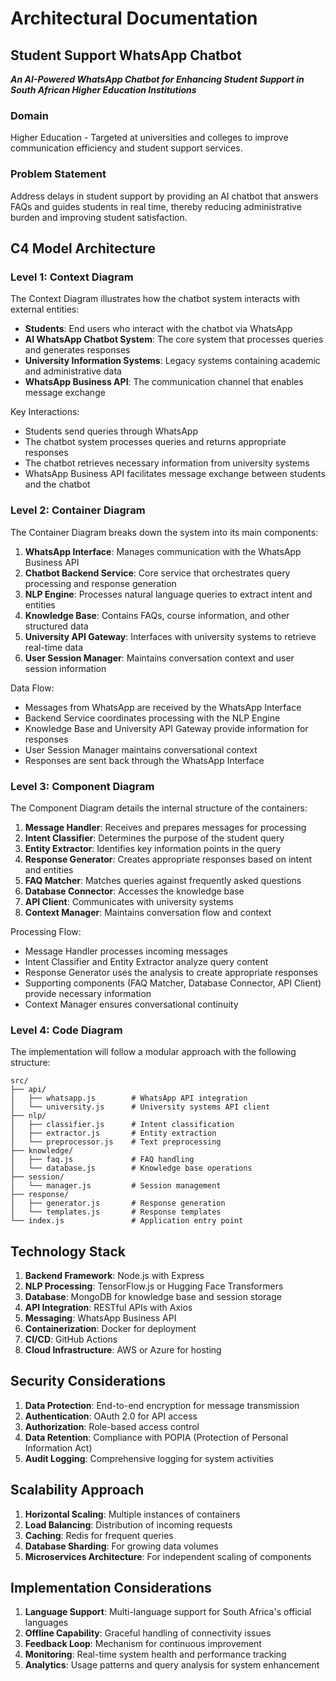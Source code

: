 # Architectural Documentation

## Student Support WhatsApp Chatbot                                                                                                                                                                                                                                                                                                                                                                               
***An AI-Powered WhatsApp Chatbot for Enhancing Student Support in South African Higher Education Institutions***

### Domain
Higher Education - Targeted at universities and colleges to improve communication efficiency and student support services.

### Problem Statement
Address delays in student support by providing an AI chatbot that answers FAQs and guides students in real time, thereby reducing administrative burden and improving student satisfaction.

## C4 Model Architecture

### Level 1: Context Diagram
The Context Diagram illustrates how the chatbot system interacts with external entities:

- **Students**: End users who interact with the chatbot via WhatsApp
- **AI WhatsApp Chatbot System**: The core system that processes queries and generates responses
- **University Information Systems**: Legacy systems containing academic and administrative data
- **WhatsApp Business API**: The communication channel that enables message exchange

Key Interactions:
- Students send queries through WhatsApp
- The chatbot system processes queries and returns appropriate responses
- The chatbot retrieves necessary information from university systems
- WhatsApp Business API facilitates message exchange between students and the chatbot

### Level 2: Container Diagram
The Container Diagram breaks down the system into its main components:

1. **WhatsApp Interface**: Manages communication with the WhatsApp Business API
2. **Chatbot Backend Service**: Core service that orchestrates query processing and response generation
3. **NLP Engine**: Processes natural language queries to extract intent and entities
4. **Knowledge Base**: Contains FAQs, course information, and other structured data
5. **University API Gateway**: Interfaces with university systems to retrieve real-time data
6. **User Session Manager**: Maintains conversation context and user session information

Data Flow:
- Messages from WhatsApp are received by the WhatsApp Interface
- Backend Service coordinates processing with the NLP Engine
- Knowledge Base and University API Gateway provide information for responses
- User Session Manager maintains conversational context
- Responses are sent back through the WhatsApp Interface

### Level 3: Component Diagram
The Component Diagram details the internal structure of the containers:

1. **Message Handler**: Receives and prepares messages for processing
2. **Intent Classifier**: Determines the purpose of the student query
3. **Entity Extractor**: Identifies key information points in the query
4. **Response Generator**: Creates appropriate responses based on intent and entities
5. **FAQ Matcher**: Matches queries against frequently asked questions
6. **Database Connector**: Accesses the knowledge base
7. **API Client**: Communicates with university systems
8. **Context Manager**: Maintains conversation flow and context

Processing Flow:
- Message Handler processes incoming messages
- Intent Classifier and Entity Extractor analyze query content
- Response Generator uses the analysis to create appropriate responses
- Supporting components (FAQ Matcher, Database Connector, API Client) provide necessary information
- Context Manager ensures conversational continuity

### Level 4: Code Diagram
The implementation will follow a modular approach with the following structure:

```
src/
├── api/
│   ├── whatsapp.js        # WhatsApp API integration
│   └── university.js      # University systems API client
├── nlp/
│   ├── classifier.js      # Intent classification
│   ├── extractor.js       # Entity extraction
│   └── preprocessor.js    # Text preprocessing
├── knowledge/
│   ├── faq.js             # FAQ handling
│   └── database.js        # Knowledge base operations
├── session/
│   └── manager.js         # Session management
├── response/
│   ├── generator.js       # Response generation
│   └── templates.js       # Response templates
└── index.js               # Application entry point
```

## Technology Stack

1. **Backend Framework**: Node.js with Express
2. **NLP Processing**: TensorFlow.js or Hugging Face Transformers
3. **Database**: MongoDB for knowledge base and session storage
4. **API Integration**: RESTful APIs with Axios
5. **Messaging**: WhatsApp Business API
6. **Containerization**: Docker for deployment
7. **CI/CD**: GitHub Actions
8. **Cloud Infrastructure**: AWS or Azure for hosting

## Security Considerations

1. **Data Protection**: End-to-end encryption for message transmission
2. **Authentication**: OAuth 2.0 for API access
3. **Authorization**: Role-based access control
4. **Data Retention**: Compliance with POPIA (Protection of Personal Information Act)
5. **Audit Logging**: Comprehensive logging for system activities

## Scalability Approach

1. **Horizontal Scaling**: Multiple instances of containers
2. **Load Balancing**: Distribution of incoming requests
3. **Caching**: Redis for frequent queries
4. **Database Sharding**: For growing data volumes
5. **Microservices Architecture**: For independent scaling of components

## Implementation Considerations

1. **Language Support**: Multi-language support for South Africa's official languages
2. **Offline Capability**: Graceful handling of connectivity issues
3. **Feedback Loop**: Mechanism for continuous improvement
4. **Monitoring**: Real-time system health and performance tracking
5. **Analytics**: Usage patterns and query analysis for system enhancement

